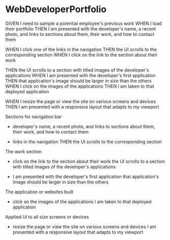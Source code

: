 # WebDeveloperPortfolio

GIVEN I need to sample a potential employee's previous work
WHEN I load their portfolio
THEN I am presented with the developer's name, a recent photo, and links to sections about them, their work, and how to contact them

WHEN I click one of the links in the navigation
THEN the UI scrolls to the corresponding section
WHEN I click on the link to the section about their work

THEN the UI scrolls to a section with titled images of the developer's applications
WHEN I am presented with the developer's first application
THEN that application's image should be larger in size than the others
WHEN I click on the images of the applications
THEN I am taken to that deployed application

WHEN I resize the page or view the site on various screens and devices
THEN I am presented with a responsive layout that adapts to my viewport

Sections for navigation bar

- developer's name, a recent photo, and links to sections about them, their work, and how to contact them

- links in the navigation
  THEN the UI scrolls to the corresponding section

The work section

- click on the link to the section about their work the UI scrolls to a section with titled images of the developer's applications

- I am presented with the developer's first application that application's image should be larger in size than the others

The application or websites built

- click on the images of the applications I am taken to that deployed application

Applied UI to all size screens or devices

- resize the page or view the site on various screens and devices I am presented with a responsive layout that adapts to my viewport
